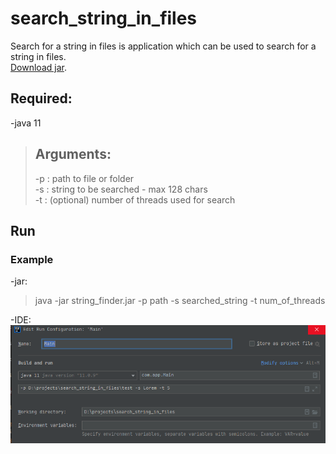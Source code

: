 # search_string_in_files

Search for a string in files is application which can be used to search for a string in files.\
[Download jar](https://github.com/benomarek/search_string_in_files/blob/master/string_finder.jar).

## Required:

-java 11


>## Arguments:
>-p : path to file or folder\
>-s : string to be searched - max 128 chars\
>-t : (optional) number of threads used for search

## Run
### Example
-jar:
>java -jar string_finder.jar -p path -s searched_string -t num_of_threads

-IDE:\
![img.png](img.png)


